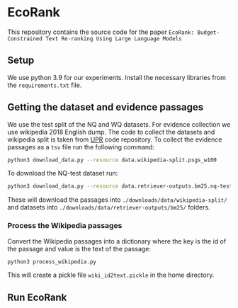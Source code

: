# EcoRank
This repository contains the source code for the paper `EcoRank: Budget-Constrained Text Re-ranking Using Large Language Models`

## Setup
We use python 3.9 for our experiments. Install the necessary libraries from the `requirements.txt` file.

## Getting the dataset and evidence passages
We use the test split of the NQ and WQ datasets. For evidence collection we use wikipedia 2018 English dump. The code to collect the datasets and wikipedia split is taken from [UPR](https://github.com/DevSinghSachan/unsupervised-passage-reranking) code repository. To collect the evidence passages as a `tsv` file run the following command:
```sh
python3 download_data.py --resource data.wikipedia-split.psgs_w100
```
To download the NQ-test dataset run:
```sh
python3 download_data.py --resource data.retriever-outputs.bm25.nq-test
```
These will download the passages into `./downloads/data/wikipedia-split/` and datasets into `./downloads/data/retriever-outputs/bm25/` folders.

### Process the Wikipedia passages
Convert the Wikipedia passages into a dictionary where the key is the id of the passage and value is the text of the passage:
```sh
python3 process_wikipedia.py
```
This will create a pickle file `wiki_id2text.pickle` in the home directory.

## Run EcoRank

